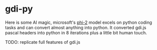 # gdi-py
Here is some AI magic, microsoft's [phi-2](https://huggingface.co/microsoft/phi-2) model excels on python coding tasks and can convert almost anything into python. It converted gdi.js pascal headers into python in 8 iterations plus a little bit human touch.

TODO: replicate full features of gdi.js
